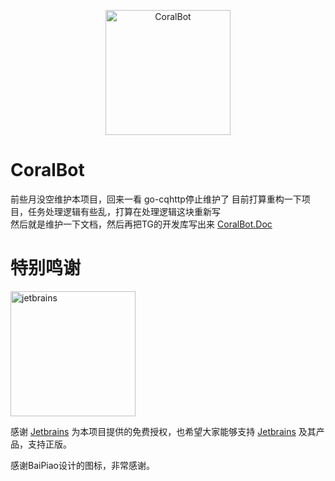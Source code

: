 <p align="center">
  <a href="https://github.com/BoyChai/CoralBot">
    <img src="https://boychai.github.io/CoralBot.Doc/icon.png" width="200" height="200" alt="CoralBot">
  </a>
</p>

# CoralBot
前些月没空维护本项目，回来一看 go-cqhttp停止维护了
目前打算重构一下项目，任务处理逻辑有些乱，打算在处理逻辑这块重新写  
然后就是维护一下文档，然后再把TG的开发库写出来
[CoralBot.Doc](https://boychai.github.io/CoralBot.Doc/)
# 特别鸣谢


[<img src="https://resources.jetbrains.com/storage/products/company/brand/logos/jb_beam.svg" width="200" alt="jetbrains" />](https://jb.gg/OpenSourceSupport)

感谢 [Jetbrains][jetbrains] 为本项目提供的免费授权，也希望大家能够支持 [Jetbrains][jetbrains] 及其产品，支持正版。


感谢BaiPiao设计的图标，非常感谢。

[jetbrains]: https://jb.gg/OpenSourceSupport


